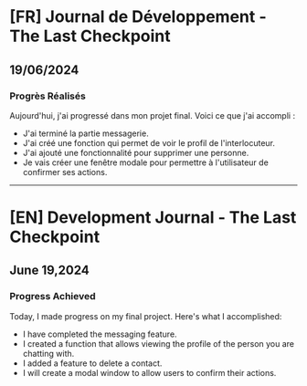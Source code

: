 # [FR] Journal de Développement - The Last Checkpoint

## 19/06/2024

### Progrès Réalisés

Aujourd'hui, j'ai progressé dans mon projet final. Voici ce que j'ai accompli :

- J'ai terminé la partie messagerie.
- J'ai créé une fonction qui permet de voir le profil de l'interlocuteur.
- J'ai ajouté une fonctionnalité pour supprimer une personne.
- Je vais créer une fenêtre modale pour permettre à l'utilisateur de confirmer ses actions.

---

# [EN] Development Journal - The Last Checkpoint

## June 19,2024

### Progress Achieved

Today, I made progress on my final project. Here's what I accomplished:

- I have completed the messaging feature.
- I created a function that allows viewing the profile of the person you are chatting with.
- I added a feature to delete a contact.
- I will create a modal window to allow users to confirm their actions.
